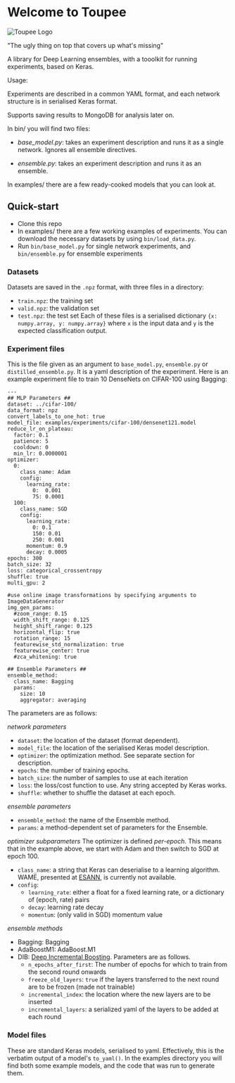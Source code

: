 # Welcome to Toupee
![Toupee Logo](/logo.png)

"The ugly thing on top that covers up what's missing"

A library for Deep Learning ensembles, with a tooolkit for running experiments,
based on Keras.

Usage:

Experiments are described in a common YAML format, and each network structure is
in serialised Keras format.

Supports saving results to MongoDB for analysis later on.

In bin/ you will find two files:

 * *base_model.py*: takes an experiment description and runs it as a single network.
   Ignores all ensemble directives.

 * *ensemble.py*: takes an experiment description and runs it as an ensemble.

In examples/ there are a few ready-cooked models that you can look at.

## Quick-start

* Clone this repo
* In examples/ there are a few working examples of experiments. You can download the
necessary datasets by using `bin/load_data.py`.
* Run `bin/base_model.py` for single network experiments, and `bin/ensemble.py` for ensemble
  experiments

### Datasets

Datasets are saved in the `.npz` format, with three files in a directory:
* `train.npz`: the training set
* `valid.npz`: the validation set
* `test.npz`: the test set
Each of these files is a serialised dictionary `{x: numpy.array, y: numpy.array}`
where `x` is the input data and `y` is the expected classification output.

### Experiment files

This is the file given as an argument to `base_model.py`, `ensemble.py` or
`distilled_ensemble.py`. It is a yaml description of the experiment.
Here is an example experiment file to train 10 DenseNets on CIFAR-100 using
Bagging:

```
---
## MLP Parameters ##
dataset: ../cifar-100/
data_format: npz
convert_labels_to_one_hot: true
model_file: examples/experiments/cifar-100/densenet121.model
reduce_lr_on_plateau:
  factor: 0.1
  patience: 5
  cooldown: 0
  min_lr: 0.0000001
optimizer:
  0:
    class_name: Adam
    config:
      learning_rate:
        0:  0.001
        75: 0.0001
  100:
    class_name: SGD
    config:
      learning_rate: 
        0: 0.1
        150: 0.01
        250: 0.001
      momentum: 0.9
      decay: 0.0005
epochs: 300
batch_size: 32
loss: categorical_crossentropy
shuffle: true
multi_gpu: 2

#use online image transformations by specifying arguments to ImageDataGenerator
img_gen_params:
  #zoom_range: 0.15
  width_shift_range: 0.125
  height_shift_range: 0.125
  horizontal_flip: true
  rotation_range: 15
  featurewise_std_normalization: true
  featurewise_center: true
  #zca_whitening: true

## Ensemble Parameters ##
ensemble_method: 
  class_name: Bagging
  params:
    size: 10
    aggregator: averaging
```

The parameters are as follows:

*network parameters*
 - `dataset`: the location of the dataset (format dependent).
 - `model_file`: the location of the serialised Keras model description.
 - `optimizer`: the optimization method. See separate section for
   description.
 - `epochs`: the number of training epochs.
 - `batch_size`: the number of samples to use at each iteration
 - `loss`: the loss/cost function to use. Any string accepted by Keras
   works.
 - `shuffle`: whether to shuffle the dataset at each epoch.

*ensemble parameters*
 - `ensemble_method`: the name of the Ensemble method.
 - `params`: a method-dependent set of parameters for the Ensemble.

*optimizer subparameters*
The optimizer is defined *per-epoch*. This means that in the example above, we
start with Adam and then switch to SGD at epoch 100.
 - `class_name`: a string that Keras can deserialise to a learning algorithm.
   WAME, presented at [ESANN](https://www.elen.ucl.ac.be/esann), is currently not available.
 - `config`:
   - `learning_rate`: either a float for a fixed learning rate, or a dictionary of (epoch,
     rate) pairs
   - `decay`: learning rate decay
   - `momentum`: (only valid in SGD) momentum value


*ensemble methods*
 - Bagging: Bagging
 - AdaBoostM1: AdaBoost.M1
 - DIB: [Deep Incremental Boosting](http://easychair.org/publications/paper/Deep_Incremental_Boosting).
   Parameters are as follows.
    - `n_epochs_after_first`: The number of epochs for which to train from the
      second round onwards
    - `freeze_old_layers`: `true` if the layers transferred to the next round
      are to be frozen (made not trainable)
    - `incremental_index`: the location where the new layers are to be inserted
    - `incremental_layers`: a serialized yaml of the layers to be added at each
      round

### Model files
These are standard Keras models, serialised to yaml. Effectively, this is the
verbatim output of a model's `to_yaml()`. In the examples directory you will find
both some example models, and the code that was run to generate them.
